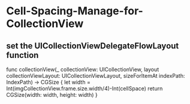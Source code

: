 # Cell-Spacing-Manage-for-CollectionView

## set the UICollectionViewDelegateFlowLayout function





 func collectionView(_ collectionView: UICollectionView, layout collectionViewLayout: UICollectionViewLayout, sizeForItemAt indexPath: IndexPath) -> CGSize {
        let width  = Int(imgCollectionView.frame.size.width/4)-Int(cellSpace)
        return CGSize(width: width, height: width)
    }
